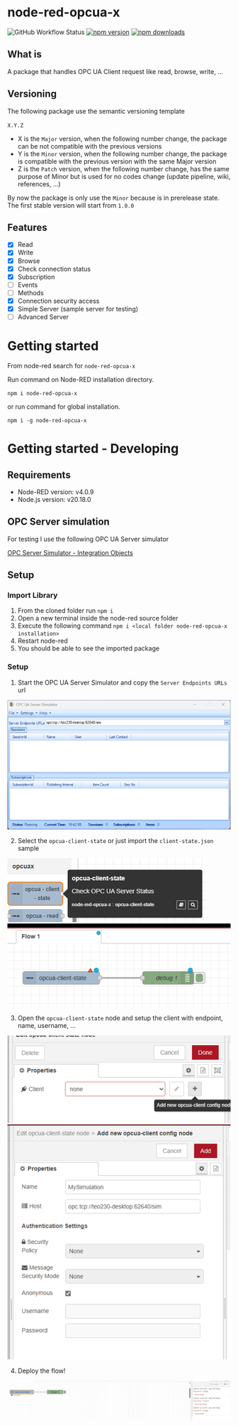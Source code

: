 # node-red-opcua-x
![GitHub Workflow Status](https://img.shields.io/github/actions/workflow/status/teo230/node-red-opcua-x/npm-publish.yml)
[![npm version](https://img.shields.io/npm/v/node-red-opcua-x.svg?color=blue)](https://www.npmjs.com/package/node-red-opcua-x) [![npm downloads](https://img.shields.io/npm/dm/node-red-opcua-x.svg?color=blue)](https://www.npmjs.com/package/node-red-opcua-x)

## What is
A package that handles OPC UA Client request like read, browse, write, ...

## Versioning
The following package use the semantic versioning template

`X.Y.Z`

- X is the `Major` version, when the following number change, the package can be not compatible with the previous versions
- Y is the `Minor` version, when the following number change, the package is compatible with the previous version with the same Major version
- Z is the `Patch` version, when the following number change, has the same purpose of Minor but is used for no codes change (update pipeline, wiki, references, ...)

By now the package is only use the `Minor` because is in prerelease state.
The first stable version will start from `1.0.0`

## Features

- [x] Read
- [x] Write
- [x] Browse
- [x] Check connection status
- [x] Subscription
- [ ] Events
- [ ] Methods
- [x] Connection security access
- [x] Simple Server (sample server for testing)
- [ ] Advanced Server

# Getting started
From node-red search for `node-red-opcua-x`

Run command on Node-RED installation directory.
	
    npm i node-red-opcua-x

or run command for global installation.

	npm i -g node-red-opcua-x

# Getting started - Developing

## Requirements
- Node-RED version: v4.0.9
- Node.js  version: v20.18.0

## OPC Server simulation
For testing I use the following OPC UA Server simulator

[OPC Server Simulator - Integration Objects](https://integrationobjects.com/sioth-opc/sioth-opc-servers/opc-server-simulators/)

## Setup

### Import Library

1. From the cloned folder run `npm i`
2. Open a new terminal inside the node-red source folder
3. Execute the following command `npm i <local folder node-red-opcua-x installation>`
4. Restart node-red
5. You should be able to see the imported package

### Setup
1. Start the OPC UA Server Simulator and copy the `Server Endpoints URLs` url
<img src="images/getting-started-1.png" alt="drawing"/>

2. Select the `opcua-client-state` or just import the `client-state.json` sample
<img src="images/getting-started-2.png" alt="drawing"/>
<img src="images/getting-started-3.png" alt="drawing"/>

3. Open the `opcua-client-state` node and setup the client with endpoint, name, username, ...
<img src="images/getting-started-4.png" alt="drawing"/>
<img src="images/getting-started-5.png" alt="drawing"/>

4. Deploy the flow!
<img src="images/getting-started-6.png" alt="drawing"/>
